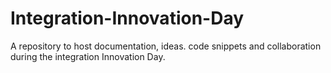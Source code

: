 # Integration-Innovation-Day
A repository to host documentation, ideas. code snippets and collaboration during the integration Innovation Day.
